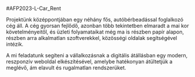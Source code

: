 #AFP2023-L-Car_Rent

Projektünk középpontjában egy néhány fős, autóbérbeadással foglalkozó cég áll. A cég gyorsan fejlődő, azonban több tekintetben elmaradt a mai kor követelményeitől, és üzleti folyamataikat még ma is részben papír alapon, részben arra alkalmatlan szoftverekkel, közösségi oldalak segítségével intézik. 

A mi feladatunk segíteni a vállalkozásnak a digitális átállásban egy modern, reszponzív weboldal elkészítésével, amelybe hatékonyan átültetjük a meglévő, ám elavult és rugalmatlan rendszerüket.
